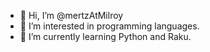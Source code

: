 - 👋 Hi, I’m @mertzAtMilroy
- 👀 I’m interested in programming languages.
- 🌱 I’m currently learning Python and Raku.


<!---
mertzAtMilroy/mertzAtMilroy is a ✨ special ✨ repository because its `README.md` (this file) appears on your GitHub profile.
You can click the Preview link to take a look at your changes.
--->
